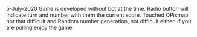 5-July-2020 
Game is developed without bot at the time. Radio button will indicate turn and number with them the current score. Touched QPixmap not that difficult and Random number generation, not difficult either. If you are pulling enjoy the game.
